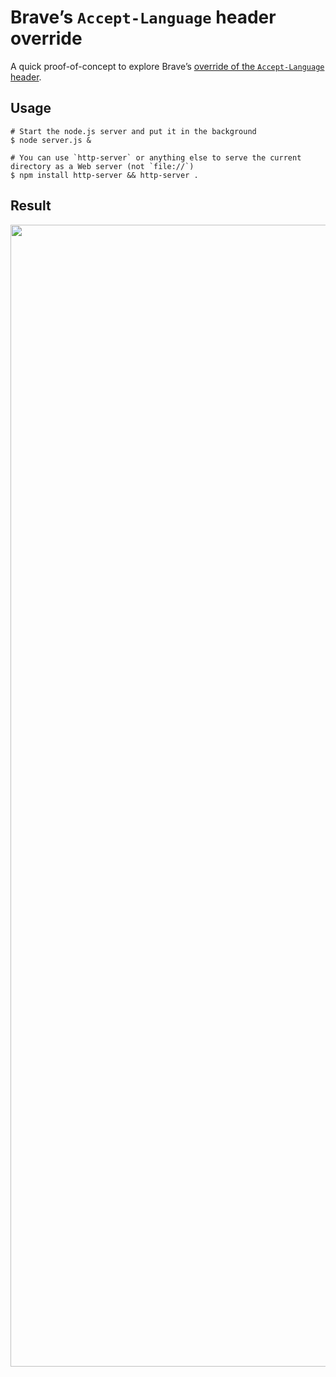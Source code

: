 # Brave’s `Accept-Language` header override

A quick proof-of-concept to explore Brave’s [override of the `Accept-Language` header](https://brave.com/privacy-updates/17-language-fingerprinting/).

## Usage

```
# Start the node.js server and put it in the background
$ node server.js &

# You can use `http-server` or anything else to serve the current directory as a Web server (not `file://`)
$ npm install http-server && http-server .
```

## Result

<img width="1827" alt="" src="https://user-images.githubusercontent.com/11348/194755176-9db6670b-ab1d-4ff8-8fe0-aad340d7a5a0.png">
